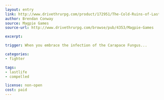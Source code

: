 ```yaml
---
layout: entry
link: http://www.drivethrurpg.com/product/172951/The-Cold-Ruins-of-Lastlife
author: Brendan Conway
source: Magpie Games
source-url: http://www.drivethrurpg.com/browse/pub/4353/Magpie-Games

excerpt:

trigger: When you embrace the infection of the Carapace Fungus...

categories:
- fighter

tags:
- lastlife
- compelled

license: non-open
cost: paid
---
```


